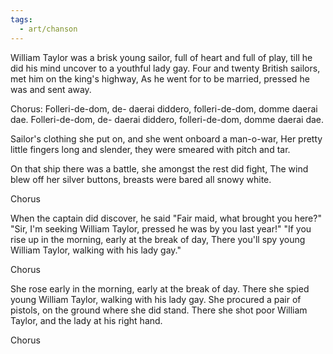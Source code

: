 ```yaml
---
tags:
  - art/chanson
---
```

William Taylor was a brisk young sailor, full of heart and full of play,
till he did his mind uncover to a youthful lady gay.
Four and twenty British sailors, met him on the king's highway,
As he went for to be married, pressed he was and sent away.

Chorus:
Folleri-de-dom, de- daerai diddero, folleri-de-dom, domme daerai dae.
Folleri-de-dom, de- daerai diddero, folleri-de-dom, domme daerai dae.

Sailor's clothing she put on, and she went onboard a man-o-war,
Her pretty little fingers long and slender, they were smeared with pitch and tar.

On that ship there was a battle, she amongst the rest did fight,
The wind blew off her silver buttons, breasts were bared all snowy white.

Chorus

When the captain did discover, he said "Fair maid, what brought you here?"
"Sir, I'm seeking William Taylor, pressed he was by you last year!"
"If you rise up in the morning, early at the break of day,
There you'll spy young William Taylor, walking with his lady gay."

Chorus

She rose early in the morning, early at the break of day.
There she spied young William Taylor, walking with his lady gay.
She procured a pair of pistols, on the ground where she did stand.
There she shot poor William Taylor, and the lady at his right hand.

Chorus
